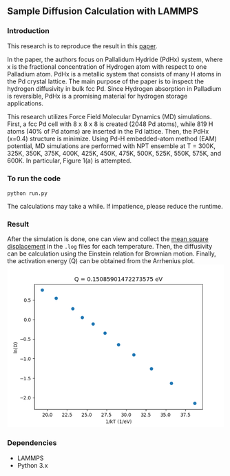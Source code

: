 ## Sample Diffusion Calculation with LAMMPS


### Introduction
This research is to reproduce the result in this [paper](https://www.sciencedirect.com/science/article/pii/S1359646218300824). 

In the paper, the authors focus on Pallalidum Hydride (PdHx) system, where x is the fractional concentration of Hydrogen atom with respect to one Palladium atom. PdHx is a metallic system that consists of many H atoms in the Pd crystal lattice. The main purpose of the paper is to inspect the hydrogen diffusivity in bulk fcc Pd. Since Hydrogen absorption in Palladium is reversible, PdHx is a promising material for hydrogen storage applications.

This research utilizes Force Field Molecular Dynamics (MD) simulations. First, a fcc Pd cell with 8 x 8 x 8 is created (2048 Pd atoms), while 819 H atoms (40% of Pd atoms) are inserted in the Pd lattice. Then, the PdHx (x=0.4) structure is minimize. Using Pd-H embedded-atom method (EAM) potential, MD simulations are performed with NPT ensemble at T = 300K, 325K, 350K, 375K, 400K, 425K, 450K, 475K, 500K, 525K, 550K, 575K, and 600K. In particular, Figure 1(a) is attempted.

### To run the code

```
python run.py
```
The calculations may take a while. If impatience, please reduce the runtime.

### Result

After the simulation is done, one can view and collect the [mean square displacement](https://en.wikipedia.org/wiki/Mean_squared_displacement) in the `.log` files for each temperature. Then, the diffusivity can be calculation using the Einstein relation for Brownian motion. Finally, the activation energy (Q) can be obtained from the Arrhenius plot.
![alt text](https://github.com/yanxon/diffusion/blob/master/RESULTS/Arrhenius_plot.png)


### Dependencies
- LAMMPS
- Python 3.x
